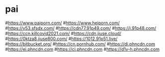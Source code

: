 # pai

#https://www.paiporn.com/
#https://www.heiporn.com/
#https://v53.sfsdx.com/
#https://cdn77.91p49.com/
#https://i.91p48.com/
#https://ccn.killcovid2021.com/
#https://cdn.jiuse.cloud/
#https://0ktza8.jiuse800.com/
#https://1012.91p51.live/
#https://bitbucket.org/
#https://cn.pornhub.com/
#https://di.phncdn.com
#https://ei.phncdn.com
#https://ci.phncdn.com
#https://d1v-h.phncdn.com
